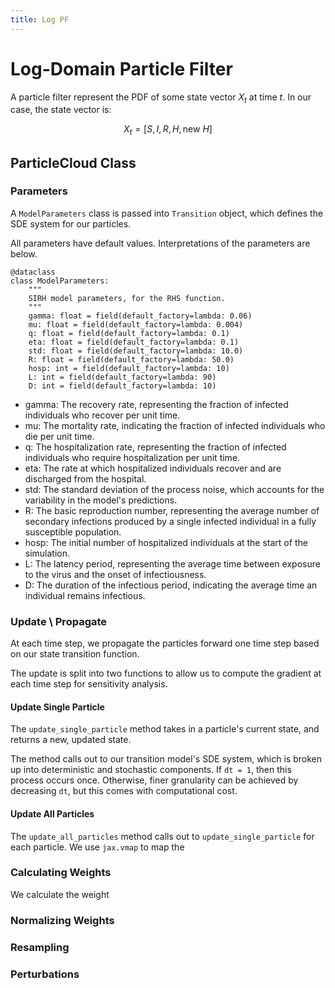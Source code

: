 ```yaml
---
title: Log PF
---
```

<script src="./assets/mathjax_settings.js" async></script>

# Log-Domain Particle Filter

A particle filter represent the PDF of some state vector $X_t$ at time $t$. In our case, the state vector is:

$$X_t = [S, I, R, H, \text{new } H]$$

## ParticleCloud Class

### Parameters
A `ModelParameters` class is passed into `Transition` object, which defines the SDE system for our particles. 

All parameters have default values. Interpretations of the parameters are below. 
```
@dataclass
class ModelParameters:
    """
    SIRH model parameters, for the RHS function.
    """
    gamma: float = field(default_factory=lambda: 0.06)
    mu: float = field(default_factory=lambda: 0.004)
    q: float = field(default_factory=lambda: 0.1)
    eta: float = field(default_factory=lambda: 0.1)
    std: float = field(default_factory=lambda: 10.0)
    R: float = field(default_factory=lambda: 50.0)
    hosp: int = field(default_factory=lambda: 10)
    L: int = field(default_factory=lambda: 90)
    D: int = field(default_factory=lambda: 10)
```

- gamma: The recovery rate, representing the fraction of infected individuals who recover per unit time.                                         
- mu: The mortality rate, indicating the fraction of infected individuals who die per unit time.                                                 
- q: The hospitalization rate, representing the fraction of infected individuals who require hospitalization per unit time.                      
- eta: The rate at which hospitalized individuals recover and are discharged from the hospital.                                                  
- std: The standard deviation of the process noise, which accounts for the variability in the model's predictions.                               
- R: The basic reproduction number, representing the average number of secondary infections produced by a single infected individual in a fully  
   susceptible population.                                                                                                                        
- hosp: The initial number of hospitalized individuals at the start of the simulation.                                                           
- L: The latency period, representing the average time between exposure to the virus and the onset of infectiousness.                            
- D: The duration of the infectious period, indicating the average time an individual remains infectious.                                        

### Update \ Propagate
At each time step, we propagate the particles forward one time step based on our state transition function. 

The update is split into two functions to allow us to compute the gradient at each time step for sensitivity analysis. 

#### Update Single Particle
The `update_single_particle` method takes in a particle's current state, and returns a new, updated state. 

The method calls out to our transition model's SDE system, which is broken up into deterministic and stochastic components. If `dt = 1`, then this process occurs once. Otherwise, finer granularity can be achieved by decreasing `dt`, but this comes with computational cost. 

#### Update All Particles
The `update_all_particles` method calls out to `update_single_particle` for each particle. We use `jax.vmap` to map the 


### Calculating Weights
We calculate the weight
### Normalizing Weights

### Resampling

### Perturbations
